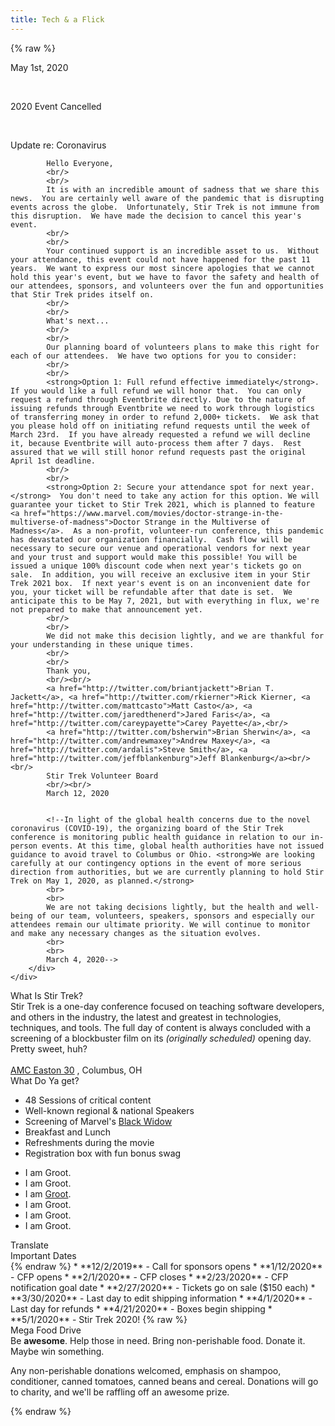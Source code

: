 ```yaml
---
title: Tech & a Flick
---
```



{% raw %}
<div class="row" id="stirTrekHeroContainer">
    <!--<a href="https://stirtrek2020.eventbrite.com/" target="_blank" rel="noopener noreferrer">-->
        <div id="dateAndCostContainer" class="comic-panel-body comic-panel-subdued">
            <p class="date">May 1st, 2020</p>
            <br>
            <p class="registerNow">2020 Event Cancelled</p>
            <br>
            <p class="cost"></p>
        </div>
    <!--</a>-->
    <!-- <div id="dateAndCostContainer" class="comic-panel-body comic-panel-subdued">
        <p class="date">Stir Trek - Columbus, OH</p>
        <p class="date">1 May 2020</p>
    </div> -->
    <!-- <a href="https://www.youtube.com/stirtrek" target="_blank" rel="noopener noreferrer">
        <div id="dateAndCostContainer" class="comic-panel-body comic-panel-subdued">
            <p class="date">Stir Trek - Columbus, OH</p>
            <p class="registerNow">View the recorded sessions on YouTube</p>
        </div>
    </a> -->
    <!-- <a href="https://sessionize.com/stir-trek-2020/" target="_blank" rel="noopener noreferrer">
        <div id="dateAndCostContainer" class="comic-panel-body comic-panel-subdued">
            <p class="date">CFP is Open!</p>
            <p class="registerNow">Click here to submit your talks</p>
        </div>
    </a> -->
</div>

<div class="row">
    <div class="col-md-12">
        <div class="comic-panel-header comic-panel-gold offset">
            Update re: Coronavirus
        </div>
        <div class="comic-panel-body with-header">
            
            Hello Everyone,
            <br/>
            <br/>
            It is with an incredible amount of sadness that we share this news.  You are certainly well aware of the pandemic that is disrupting events across the globe.  Unfortunately, Stir Trek is not immune from this disruption.  We have made the decision to cancel this year's event.  
            <br/>
            <br/>
            Your continued support is an incredible asset to us.  Without your attendance, this event could not have happened for the past 11 years.  We want to express our most sincere apologies that we cannot hold this year's event, but we have to favor the safety and health of our attendees, sponsors, and volunteers over the fun and opportunities that Stir Trek prides itself on.  
            <br/>
            <br/>
            What's next... 
            <br/>
            <br/>
            Our planning board of volunteers plans to make this right for each of our attendees.  We have two options for you to consider:
            <br/>
            <br/>
            <strong>Option 1: Full refund effective immediately</strong>.  If you would like a full refund we will honor that.  You can only request a refund through Eventbrite directly. Due to the nature of issuing refunds through Eventbrite we need to work through logistics of transferring money in order to refund 2,000+ tickets.  We ask that you please hold off on initiating refund requests until the week of March 23rd.  If you have already requested a refund we will decline it, because Eventbrite will auto-process them after 7 days.  Rest assured that we will still honor refund requests past the original April 1st deadline.
            <br/>
            <br/>
            <strong>Option 2: Secure your attendance spot for next year.</strong>  You don't need to take any action for this option. We will guarantee your ticket to Stir Trek 2021, which is planned to feature <a href="https://www.marvel.com/movies/doctor-strange-in-the-multiverse-of-madness">Doctor Strange in the Multiverse of Madness</a>.  As a non-profit, volunteer-run conference, this pandemic has devastated our organization financially.  Cash flow will be necessary to secure our venue and operational vendors for next year and your trust and support would make this possible! You will be issued a unique 100% discount code when next year's tickets go on sale.  In addition, you will receive an exclusive item in your Stir Trek 2021 box.  If next year's event is on an inconvenient date for you, your ticket will be refundable after that date is set.  We anticipate this to be May 7, 2021, but with everything in flux, we're not prepared to make that announcement yet.
            <br/>
            <br/>
            We did not make this decision lightly, and we are thankful for your understanding in these unique times.
            <br/>
            <br/>
            Thank you,
            <br/><br/>
            <a href="http://twitter.com/briantjackett">Brian T. Jackett</a>, <a href="http://twitter.com/rkierner">Rick Kierner, <a href="http://twitter.com/mattcasto">Matt Casto</a>, <a href="http://twitter.com/jaredthenerd">Jared Faris</a>, <a href="http://twitter.com/careypayette">Carey Payette</a>,<br/>
            <a href="http://twitter.com/bsherwin">Brian Sherwin</a>, <a href="http://twitter.com/andrewmaxey">Andrew Maxey</a>, <a href="http://twitter.com/ardalis">Steve Smith</a>, <a href="http://twitter.com/jeffblankenburg">Jeff Blankenburg</a><br/><br/>
            Stir Trek Volunteer Board
            <br/><br/>
            March 12, 2020
            
            
            <!--In light of the global health concerns due to the novel coronavirus (COVID-19), the organizing board of the Stir Trek conference is monitoring public health guidance in relation to our in-person events. At this time, global health authorities have not issued guidance to avoid travel to Columbus or Ohio. <strong>We are looking carefully at our contingency options in the event of more serious direction from authorities, but we are currently planning to hold Stir Trek on May 1, 2020, as planned.</strong>
            <br>
            <br>
            We are not taking decisions lightly, but the health and well-being of our team, volunteers, speakers, sponsors and especially our attendees remain our ultimate priority. We will continue to monitor and make any necessary changes as the situation evolves.
            <br>
            <br>
            March 4, 2020-->
        </div>
    </div>
</div>

<div class="row">
    <div class="col-md-6">
        <div class="comic-panel-header offset">
            What Is Stir Trek?
        </div>
        <div class="comic-panel-body with-header">
            Stir Trek is a one-day conference focused on teaching software developers, and others in the industry, the latest and greatest in technologies, techniques, and tools. The full day of content is always concluded with a screening of a blockbuster film on its <i>(originally scheduled)</i> opening day. Pretty sweet, huh?
            <br>
            <br>
            <a href="https://goo.gl/maps/wVdUQNDfXd9Zxd2P8">AMC Easton 30</a>
            , Columbus, OH
        </div>
    </div>
    <div class="col-md-6">
        <div class="comic-panel-header offset" id="whatigetheader">What Do Ya get?</div>
        <div class="comic-panel-body with-header" id="whatiget">
            <ul>
                <li>48 Sessions of critical content</li>
                <li>Well-known regional &amp; national Speakers</li>
                <li>Screening of Marvel's <a href="https://www.marvel.com/movies/black-widow">Black Widow</a></li>
                <li>Breakfast and Lunch</li>
                <li>Refreshments during the movie</li>
                <li>Registration box with fun bonus swag</li>
            </ul>
            <div class="comic-panel-inset"></div>
        </div>
        <div class="comic-panel-body with-header hidden" id="whatigetGroot">
            <ul>
                <li>I am Groot.</li>
                <li>I am Groot.</li>
                <li>I am <a href="https://www.marvel.com/movies/black-widow">Groot</a>.</li>
                <li>I am Groot.</li>
                <li>I am Groot.</li>
                <li>I am Groot.</li>
            </ul>
            <div class="comic-panel-inset"></div>
        </div>
        <div class="comic-panel-footer offset">
            <a id="translate">Translate</a>
        </div>
        <script>
            document.getElementById('translate').addEventListener('click', () => {
                document.getElementById('whatiget').classList.toggle('hidden');
                document.getElementById('whatigetGroot').classList.toggle('hidden');
            });
        </script>
    </div>
</div>

<div class="row">
    <div class="col-md-6">
        <div class="comic-panel-header offset">
            Important Dates
        </div>
        <div class="comic-panel-body with-header small">
{% endraw %}
* **12/2/2019** - Call for sponsors opens
* **1/12/2020** - CFP opens
* **2/1/2020**  - CFP closes
* **2/23/2020** - CFP notification goal date
* **2/27/2020** - Tickets go on sale ($150 each)
* **3/30/2020** - Last day to edit shipping information
* **4/1/2020** - Last day for refunds
* **4/21/2020** - Boxes begin shipping
* **5/1/2020** - Stir Trek 2020!
{% raw %}
        </div>
    </div>
<div class="col-md-6">
        <div class="comic-panel-header offset">Mega Food Drive</div>
        <div class="comic-panel-body with-header">
            Be <strong>awesome</strong>. Help those in need. Bring non-perishable food. Donate it. Maybe win something.
            <p class="small">
                Any non-perishable donations welcomed, emphasis on shampoo, conditioner, canned tomatoes, canned beans and cereal. Donations will go to charity, and we'll be raffling off an awesome prize.
            </p>
        </div>
    </div>
</div>
{% endraw %}

